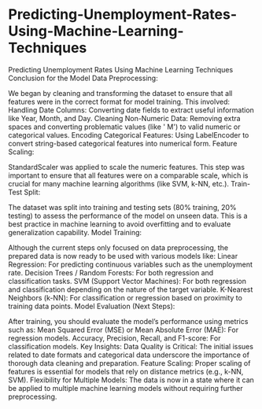 # Predicting-Unemployment-Rates-Using-Machine-Learning-Techniques
Predicting Unemployment Rates Using Machine Learning Techniques
Conclusion for the Model
Data Preprocessing:

We began by cleaning and transforming the dataset to ensure that all features were in the correct format for model training. This involved:
Handling Date Columns: Converting date fields to extract useful information like Year, Month, and Day.
Cleaning Non-Numeric Data: Removing extra spaces and converting problematic values (like ' M') to valid numeric or categorical values.
Encoding Categorical Features: Using LabelEncoder to convert string-based categorical features into numerical form.
Feature Scaling:

StandardScaler was applied to scale the numeric features. This step was important to ensure that all features were on a comparable scale, which is crucial for many machine learning algorithms (like SVM, k-NN, etc.).
Train-Test Split:

The dataset was split into training and testing sets (80% training, 20% testing) to assess the performance of the model on unseen data. This is a best practice in machine learning to avoid overfitting and to evaluate generalization capability.
Model Training:

Although the current steps only focused on data preprocessing, the prepared data is now ready to be used with various models like:
Linear Regression: For predicting continuous variables such as the unemployment rate.
Decision Trees / Random Forests: For both regression and classification tasks.
SVM (Support Vector Machines): For both regression and classification depending on the nature of the target variable.
K-Nearest Neighbors (k-NN): For classification or regression based on proximity to training data points.
Model Evaluation (Next Steps):

After training, you should evaluate the model’s performance using metrics such as:
Mean Squared Error (MSE) or Mean Absolute Error (MAE): For regression models.
Accuracy, Precision, Recall, and F1-score: For classification models.
Key Insights:
Data Quality is Critical: The initial issues related to date formats and categorical data underscore the importance of thorough data cleaning and preparation.
Feature Scaling: Proper scaling of features is essential for models that rely on distance metrics (e.g., k-NN, SVM).
Flexibility for Multiple Models: The data is now in a state where it can be applied to multiple machine learning models without requiring further preprocessing.
